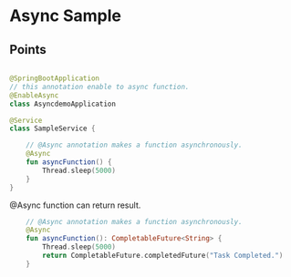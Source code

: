 # Async Sample
## Points

```kotlin

@SpringBootApplication
// this annotation enable to async function.
@EnableAsync
class AsyncdemoApplication

```

```kotlin
@Service
class SampleService {

    // @Async annotation makes a function asynchronously.
    @Async
    fun asyncFunction() {
        Thread.sleep(5000)
    }
}
```

@Async function can return result.
```kotlin
    // @Async annotation makes a function asynchronously.
    @Async
    fun asyncFunction(): CompletableFuture<String> {
        Thread.sleep(5000)
        return CompletableFuture.completedFuture("Task Completed.")
    }
```